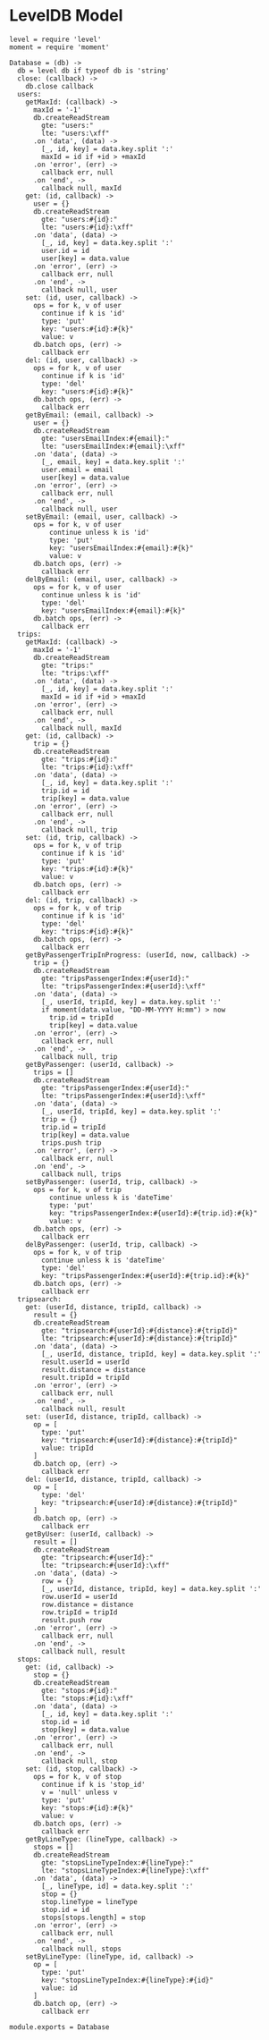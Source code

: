 # LevelDB Model

    level = require 'level'
    moment = require 'moment'

    Database = (db) ->
      db = level db if typeof db is 'string'
      close: (callback) ->
        db.close callback
      users:
        getMaxId: (callback) ->
          maxId = '-1'
          db.createReadStream
            gte: "users:"
            lte: "users:\xff"
          .on 'data', (data) ->
            [_, id, key] = data.key.split ':'
            maxId = id if +id > +maxId
          .on 'error', (err) ->
            callback err, null
          .on 'end', ->
            callback null, maxId
        get: (id, callback) ->
          user = {}
          db.createReadStream
            gte: "users:#{id}:"
            lte: "users:#{id}:\xff"
          .on 'data', (data) ->
            [_, id, key] = data.key.split ':'
            user.id = id
            user[key] = data.value
          .on 'error', (err) ->
            callback err, null
          .on 'end', ->
            callback null, user
        set: (id, user, callback) ->
          ops = for k, v of user
            continue if k is 'id'
            type: 'put'
            key: "users:#{id}:#{k}"
            value: v
          db.batch ops, (err) ->
            callback err
        del: (id, user, callback) ->
          ops = for k, v of user
            continue if k is 'id'
            type: 'del'
            key: "users:#{id}:#{k}"
          db.batch ops, (err) ->
            callback err
        getByEmail: (email, callback) ->
          user = {}
          db.createReadStream
            gte: "usersEmailIndex:#{email}:"
            lte: "usersEmailIndex:#{email}:\xff"
          .on 'data', (data) ->
            [_, email, key] = data.key.split ':'
            user.email = email
            user[key] = data.value
          .on 'error', (err) ->
            callback err, null
          .on 'end', ->
            callback null, user
        setByEmail: (email, user, callback) ->
          ops = for k, v of user
              continue unless k is 'id'
              type: 'put'
              key: "usersEmailIndex:#{email}:#{k}"
              value: v
          db.batch ops, (err) ->
            callback err
        delByEmail: (email, user, callback) ->
          ops = for k, v of user
            continue unless k is 'id'
            type: 'del'
            key: "usersEmailIndex:#{email}:#{k}"
          db.batch ops, (err) ->
            callback err
      trips:
        getMaxId: (callback) ->
          maxId = '-1'
          db.createReadStream
            gte: "trips:"
            lte: "trips:\xff"
          .on 'data', (data) ->
            [_, id, key] = data.key.split ':'
            maxId = id if +id > +maxId
          .on 'error', (err) ->
            callback err, null
          .on 'end', ->
            callback null, maxId
        get: (id, callback) ->
          trip = {}
          db.createReadStream
            gte: "trips:#{id}:"
            lte: "trips:#{id}:\xff"
          .on 'data', (data) ->
            [_, id, key] = data.key.split ':'
            trip.id = id
            trip[key] = data.value
          .on 'error', (err) ->
            callback err, null
          .on 'end', ->
            callback null, trip
        set: (id, trip, callback) ->
          ops = for k, v of trip
            continue if k is 'id'
            type: 'put'
            key: "trips:#{id}:#{k}"
            value: v
          db.batch ops, (err) ->
            callback err
        del: (id, trip, callback) ->
          ops = for k, v of trip
            continue if k is 'id'
            type: 'del'
            key: "trips:#{id}:#{k}"
          db.batch ops, (err) ->
            callback err
        getByPassengerTripInProgress: (userId, now, callback) ->
          trip = {}
          db.createReadStream
            gte: "tripsPassengerIndex:#{userId}:"
            lte: "tripsPassengerIndex:#{userId}:\xff"
          .on 'data', (data) ->
            [_, userId, tripId, key] = data.key.split ':'
            if moment(data.value, "DD-MM-YYYY H:mm") > now
              trip.id = tripId
              trip[key] = data.value
          .on 'error', (err) ->
            callback err, null
          .on 'end', ->
            callback null, trip
        getByPassenger: (userId, callback) ->
          trips = []
          db.createReadStream
            gte: "tripsPassengerIndex:#{userId}:"
            lte: "tripsPassengerIndex:#{userId}:\xff"
          .on 'data', (data) ->
            [_, userId, tripId, key] = data.key.split ':'
            trip = {}
            trip.id = tripId
            trip[key] = data.value
            trips.push trip
          .on 'error', (err) ->
            callback err, null
          .on 'end', ->
            callback null, trips
        setByPassenger: (userId, trip, callback) ->
          ops = for k, v of trip
              continue unless k is 'dateTime'
              type: 'put'
              key: "tripsPassengerIndex:#{userId}:#{trip.id}:#{k}"
              value: v
          db.batch ops, (err) ->
            callback err
        delByPassenger: (userId, trip, callback) ->
          ops = for k, v of trip
            continue unless k is 'dateTime'
            type: 'del'
            key: "tripsPassengerIndex:#{userId}:#{trip.id}:#{k}"
          db.batch ops, (err) ->
            callback err
      tripsearch:
        get: (userId, distance, tripId, callback) ->
          result = {}
          db.createReadStream
            gte: "tripsearch:#{userId}:#{distance}:#{tripId}"
            lte: "tripsearch:#{userId}:#{distance}:#{tripId}"
          .on 'data', (data) ->
            [_, userId, distance, tripId, key] = data.key.split ':'
            result.userId = userId
            result.distance = distance
            result.tripId = tripId
          .on 'error', (err) ->
            callback err, null
          .on 'end', ->
            callback null, result
        set: (userId, distance, tripId, callback) ->
          op = [
            type: 'put'
            key: "tripsearch:#{userId}:#{distance}:#{tripId}"
            value: tripId
          ]
          db.batch op, (err) ->
            callback err
        del: (userId, distance, tripId, callback) ->
          op = [
            type: 'del'
            key: "tripsearch:#{userId}:#{distance}:#{tripId}"
          ]
          db.batch op, (err) ->
            callback err
        getByUser: (userId, callback) ->
          result = []
          db.createReadStream
            gte: "tripsearch:#{userId}:"
            lte: "tripsearch:#{userId}:\xff"
          .on 'data', (data) ->
            row = {}
            [_, userId, distance, tripId, key] = data.key.split ':'
            row.userId = userId
            row.distance = distance
            row.tripId = tripId
            result.push row
          .on 'error', (err) ->
            callback err, null
          .on 'end', ->
            callback null, result
      stops:
        get: (id, callback) ->
          stop = {}
          db.createReadStream
            gte: "stops:#{id}:"
            lte: "stops:#{id}:\xff"
          .on 'data', (data) ->
            [_, id, key] = data.key.split ':'
            stop.id = id
            stop[key] = data.value
          .on 'error', (err) ->
            callback err, null
          .on 'end', ->
            callback null, stop
        set: (id, stop, callback) ->
          ops = for k, v of stop
            continue if k is 'stop_id'
            v = 'null' unless v
            type: 'put'
            key: "stops:#{id}:#{k}"
            value: v
          db.batch ops, (err) ->
            callback err
        getByLineType: (lineType, callback) ->
          stops = []
          db.createReadStream
            gte: "stopsLineTypeIndex:#{lineType}:"
            lte: "stopsLineTypeIndex:#{lineType}:\xff"
          .on 'data', (data) ->
            [_, lineType, id] = data.key.split ':'
            stop = {}
            stop.lineType = lineType
            stop.id = id
            stops[stops.length] = stop
          .on 'error', (err) ->
            callback err, null
          .on 'end', ->
            callback null, stops
        setByLineType: (lineType, id, callback) ->
          op = [
            type: 'put'
            key: "stopsLineTypeIndex:#{lineType}:#{id}"
            value: id
          ]
          db.batch op, (err) ->
            callback err

    module.exports = Database
